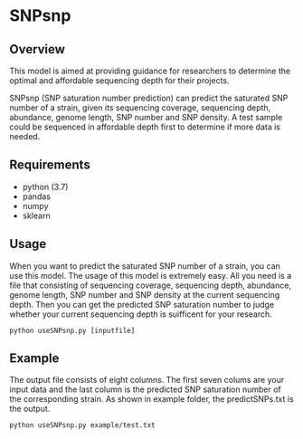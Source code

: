 # SNPsnp
## Overview
This model is aimed at providing guidance for researchers to determine the optimal and affordable sequencing depth for their projects. 

SNPsnp (SNP saturation number prediction) can predict the saturated SNP number of a strain, given its sequencing coverage, sequencing depth, abundance, genome length, SNP number and SNP density. A test sample could be sequenced in affordable depth first to determine if more data is needed. 

## Requirements
* python (3.7)
* pandas 
* numpy
* sklearn

## Usage
When you want to predict the saturated SNP number of a strain, you can use this model. The usage of this model is extremely easy. All you need is a file that consisting of sequencing coverage, sequencing depth, abundance, genome length, SNP number and SNP density at the current sequencing depth. Then you can get the predicted SNP saturation number to judge whether your current sequencing depth is suifficent for your research. 

```
python useSNPsnp.py [inputfile]
```

## Example
The output file consists of eight columns. The first seven colums are your input data and the last column is the predicted SNP saturation number of the corresponding strain. As shown in example folder, the predictSNPs.txt is the output.

```
python useSNPsnp.py example/test.txt
```
